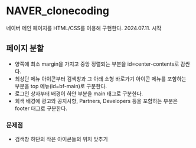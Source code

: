 # NAVER_clonecoding
네이버 메인 페이지를 HTML/CSS를 이용해 구현한다.
2024.07.11. 시작

## 페이지 분할
- 양쪽에 최소 margin을 가지고 중앙 정렬되는 부분을 id=center-contents로 감싼다.
- 최상단 메뉴 아이콘부터 검색창과 그 아래 소형 바로가기 아이콘 메뉴를 포함하는 부분을 top 메뉴(id=bf-main)로 구분한다.
- 로그인 상자부터 배경이 하얀 부분을 main 태그로 구분한다.
- 회색 배경에 광고와 공지사항, Partners, Developers 등을 포함하는 부분은 footer 태그로 구분한다.

### 문제점
- 검색창 하단의 작은 아이콘들의 위치 맞추기
